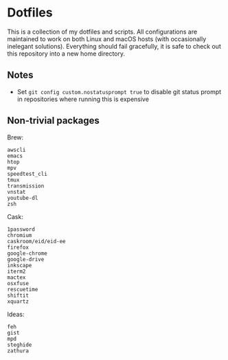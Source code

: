 # Dotfiles

This is a collection of my dotfiles and scripts. All configurations
are maintained to work on both Linux and macOS hosts (with
occasionally inelegant solutions). Everything should fail gracefully,
it is safe to check out this repository into a new home directory.

## Notes

- Set `git config custom.nostatusprompt true` to disable git status
  prompt in repositories where running this is expensive

## Non-trivial packages

Brew:

```
awscli
emacs
htop
mpv
speedtest_cli
tmux
transmission
vnstat
youtube-dl
zsh
```

Cask:

```
1password
chromium
caskroom/eid/eid-ee
firefox
google-chrome
google-drive
inkscape
iterm2
mactex
osxfuse
rescuetime
shiftit
xquartz
```

Ideas:

```
feh
gist
mpd
steghide
zathura
```
